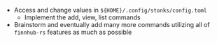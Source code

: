 - Access and change values in `${HOME}/.config/stonks/config.toml`
  - Implement the add, view, list commands
- Brainstorm and eventually add many more commands utilizing all of `finnhub-rs` features as much as possible
